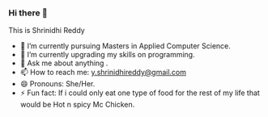 ### Hi there 👋

  This is Shrinidhi Reddy

- 🔭 I’m currently pursuing Masters in Applied Computer Science.
- 🌱 I’m currently upgrading my skills on programming.
- 💬 Ask me about anything .
- 📫 How to reach me: y.shrinidhireddy@gmail.com 
- 😄 Pronouns: She/Her.
- ⚡ Fun fact: If i could only eat one type of food for the rest of my life that would be Hot n spicy Mc Chicken.

